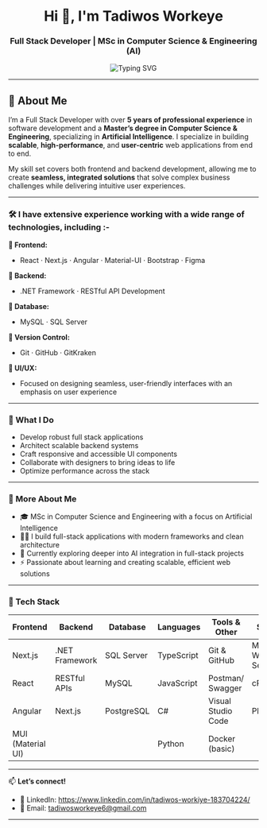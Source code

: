 <h1 align="center">Hi 👋, I'm Tadiwos Workeye</h1>
<h3 align="center">Full Stack Developer | MSc in Computer Science & Engineering (AI)</h3>

<p align="center">
  <img src="https://readme-typing-svg.demolab.com?font=Fira+Code&size=22&pause=1000&center=true&vCenter=true&width=600&lines=Full+Stack+Developer;MSc+in+Computer+Science+%26+Engineering+%28AI%29;Next.js+%7C+React+%7C+.NET+%7C+Angular+%7C+TS" alt="Typing SVG" />
</p>

---

## 👋 About Me

I’m a Full Stack Developer with over **5 years of professional experience** in software development and a **Master’s degree in Computer Science & Engineering**, specializing in **Artificial Intelligence**. I specialize in building **scalable**, **high-performance**, and **user-centric** web applications from end to end.

My skill set covers both frontend and backend development, allowing me to create **seamless, integrated solutions** that solve complex business challenges while delivering intuitive user experiences.

---

### 🛠️ I have extensive experience working with a wide range of technologies, including :-

**👑 Frontend:**  

- React · Next.js · Angular · Material-UI · Bootstrap · Figma

**👑 Backend:**  

- .NET Framework · RESTful API Development

**👑 Database:** 

- MySQL · SQL Server

**👑 Version Control:**  

- Git · GitHub · GitKraken

**🎨 UI/UX:**  
- Focused on designing seamless, user-friendly interfaces with an emphasis on user experience

---

### 🚀 What I Do
- Develop robust full stack applications
- Architect scalable backend systems
- Craft responsive and accessible UI components
- Collaborate with designers to bring ideas to life
- Optimize performance across the stack

---

### 🧠 More About Me

- 🎓 MSc in Computer Science and Engineering with a focus on Artificial Intelligence  
- 👨‍💻 I build full-stack applications with modern frameworks and clean architecture  
- 🌱 Currently exploring deeper into AI integration in full-stack projects  
- ⚡ Passionate about learning and creating scalable, efficient web solutions  

---

### 🚀 Tech Stack




| Frontend         | Backend         | Database     | Languages         | Tools & Other         | Server                    |
|------------------|-----------------|--------------|-------------------|------------------------|---------------------------|
| Next.js          | .NET Framework  | SQL Server   | TypeScript        | Git & GitHub           | Microsoft Windows Server  |
| React            | RESTful APIs    | MySQL        | JavaScript        | Postman/ Swagger       | cPanel                    |
| Angular          | Next.js         | PostgreSQL   | C#                | Visual Studio Code     | Plesk                     |
| MUI (Material UI)|                 |              | Python            | Docker (basic)         |                           |




---

📫 **Let’s connect!** 

- 💼 LinkedIn: https://www.linkedin.com/in/tadiwos-workiye-183704224/
- 📧 Email: tadiwosworkeye6@gmail.com

---



